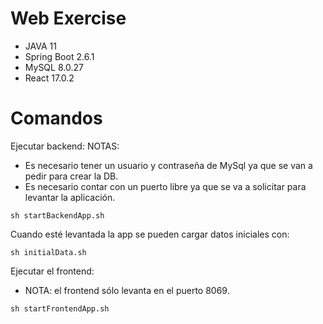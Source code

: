 # Web Exercise
* JAVA 11
* Spring Boot 2.6.1
* MySQL 8.0.27
* React 17.0.2


# Comandos
Ejecutar backend:
 NOTAS:
* Es necesario tener un usuario y contraseña de MySql ya que se van a pedir para crear la DB.
* Es necesario contar con un puerto libre ya que se va a solicitar para levantar la aplicación.
```
sh startBackendApp.sh
```


Cuando esté levantada la app se pueden cargar datos iniciales con:
```
sh initialData.sh
```


Ejecutar el frontend:
* NOTA: el frontend sólo levanta en el puerto 8069.
```
sh startFrontendApp.sh
```    
